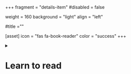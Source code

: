 +++
fragment = "details-item"
#disabled = false

weight = 160
background = "light"
align = "left"

#title =""

[asset]
  icon = "fas fa-book-reader"
  color = "success"
+++

<details>
<summary>
    
# Learn to read

</summary>

If you live in Kitchener, Waterloo, Cambridge, or Guelph-Wellington Regions, please contact Project READ Literacy Network to book an appointment with our literacy specialist or to get a referral to a program that is right for you.  
**(519) 570-3054 or info@projectread.ca**


</details>
  

  



  

  

